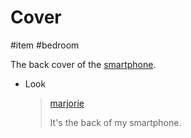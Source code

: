 # Cover

#item #bedroom 

The back cover of the [smartphone](items/smartphone.md).

- Look

  > [marjorie](characters/marjorie.md)
  >
  > It's the back of my smartphone.
